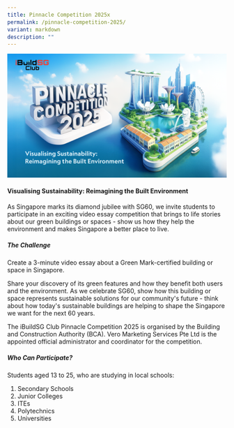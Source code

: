 ```yaml
---
title: Pinnacle Competition 2025x
permalink: /pinnacle-competition-2025/
variant: markdown
description: ""
---
```

![](/images/BCA_Pinnacle_Competition_KV.png)

<h4>Visualising Sustainability: Reimagining the Built Environment</h4>

<p>As Singapore marks its diamond jubilee with SG60, we invite students to participate in an exciting video essay competition that brings to life stories about our green buildings or spaces - show us how they help the environment and makes Singapore a better place to live.</p>

<h5>The Challenge</h5>

<p>Create a 3-minute video essay about a Green Mark-certified building or space in Singapore.</p>

<p>Share your discovery of its green features and how they benefit both users and the environment. As we celebrate SG60, show how this building or space represents sustainable solutions for our community's future - think about how today's sustainable buildings are helping to shape the Singapore we want for the next 60 years.</p>

<p>The iBuildSG Club Pinnacle Competition 2025 is organised by the Building and Construction Authority (BCA). Vero Marketing Services Pte Ltd is the appointed official administrator and coordinator for the competition.</p>

<h5>Who Can Participate?</h5>

<p>Students aged 13 to 25, who are studying in local schools:</p>

<ol>
	<li>Secondary Schools</li>
	<li>Junior Colleges</li>
	<li>ITEs</li>
	<li>Polytechnics</li>
	<li>Universities</li>
</ol>